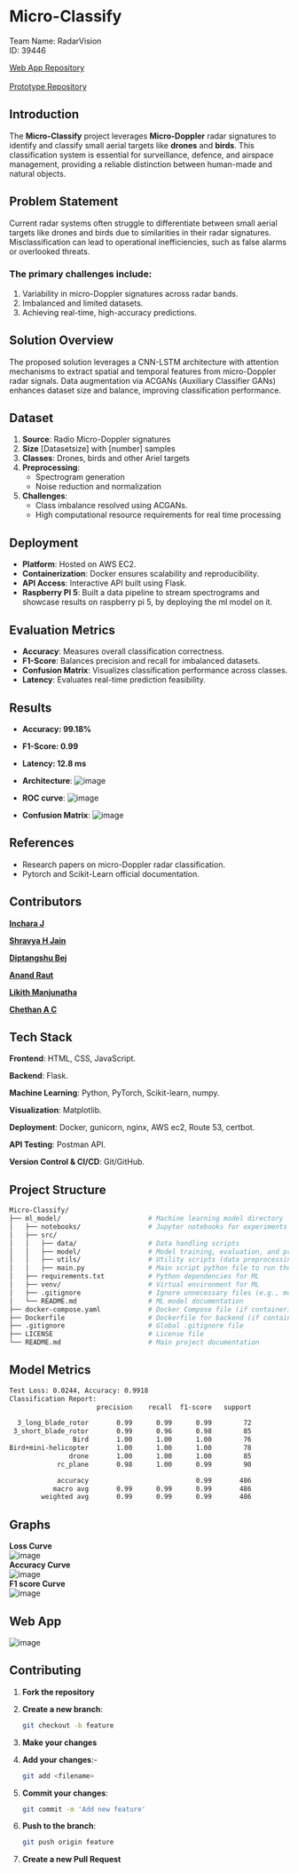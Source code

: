 
# Micro-Classify
Team Name: RadarVision <br>
ID: 39446<br>

[Web App Repository](https://github.com/Incharajayaram/micro-doppler-web-app)<br>
<br>[Prototype Repository](https://github.com/Incharajayaram/streamlit-app-microclassify)</br>


## Introduction 
The **Micro-Classify** project leverages **Micro-Doppler** radar signatures to identify and classify small aerial targets like **drones** and **birds**. This classification system is essential for surveillance, defence, and airspace management, providing a reliable distinction between human-made and natural objects.


## Problem Statement 

Current radar systems often struggle to differentiate between small aerial targets like drones and birds due to similarities in their radar signatures. Misclassification can lead to operational inefficiencies, such as false alarms or overlooked threats.

### The primary challenges include:

  1.	Variability in micro-Doppler signatures across radar bands.
  2. Imbalanced and limited datasets.
  3.	Achieving real-time, high-accuracy predictions.


## Solution Overview 

The proposed solution leverages a CNN-LSTM architecture with attention mechanisms to extract spatial and temporal features from micro-Doppler radar signals. Data augmentation via ACGANs (Auxiliary Classifier GANs) enhances dataset size and balance, improving classification performance.


## Dataset

  1. **Source**: Radio Micro-Doppler signatures
  2. **Size** [Datasetsize] with [number] samples
  3. **Classes**: Drones, birds and other Ariel targets
  4. **Preprocessing**:
        - Spectrogram generation
        - Noise reduction and normalization
  5. **Challenges**:
        - Class imbalance resolved using ACGANs.
        - High computational resource requirements for real time processing


## Deployment

  - **Platform**: Hosted on AWS EC2.
  - **Containerization**: Docker ensures scalability and reproducibility.
  - **API Access**: Interactive API built using Flask.
  - **Raspberry PI 5**: Built a data pipeline to stream spectrograms and showcase results on raspberry pi 5, by deploying the ml model on it.


## Evaluation Metrics

  - **Accuracy**: Measures overall classification correctness. 
  - **F1-Score**: Balances precision and recall for imbalanced datasets.
  - **Confusion Matrix**: Visualizes classification performance across classes.
  - **Latency**: Evaluates real-time prediction feasibility.


## Results 

- **Accuracy: 99.18%**
- **F1-Score: 0.99**
- **Latency: 12.8 ms**
- **Architecture**: ![image](https://github.com/user-attachments/assets/e298b10f-64a8-4fc4-9db0-c553ad1a9f4a)

- **ROC curve**: ![image](https://github.com/user-attachments/assets/46c27615-86b7-4d1c-bf58-fb93439ea886)

- **Confusion Matrix**: ![image](https://github.com/user-attachments/assets/79e61f3c-e61b-4ec8-8a6b-97d7a8c5130e)



## References

- Research papers on micro-Doppler radar classification.
- Pytorch and Scikit-Learn official documentation.



 



## Contributors 

**[Inchara J](https://github.com/Incharajayaram)**<br>

**[Shravya H Jain](https://github.com/shravya312)**<br>

**[Diptangshu Bej](https://github.com/DiptangshuBej)**<br>

**[Anand Raut](https://github.com/Anand-Raut9)**<br>

**[Likith Manjunatha](https://github.com/Likith-m-22)**<br>

**[Chethan A C](https://github.com/chethanac15)**<br>

## Tech Stack

**Frontend**: HTML, CSS, JavaScript.<br>

**Backend**: Flask.<br>

**Machine Learning**: Python, PyTorch, Scikit-learn, numpy.<br>

**Visualization**: Matplotlib.<br>

**Deployment**: Docker, gunicorn, nginx, AWS ec2, Route 53, certbot.<br>

**API Testing**: Postman API.<br>

**Version Control & CI/CD**: Git/GitHub.<br>

## Project Structure

```sh
Micro-Classify/
├── ml_model/                      # Machine learning model directory
│   ├── notebooks/                 # Jupyter notebooks for experiments and model training
│   ├── src/
│   │   ├── data/                  # Data handling scripts
│   │   ├── model/                 # Model training, evaluation, and prediction scripts
│   │   ├── utils/                 # Utility scripts (data preprocessing, visualization)
│   │   ├── main.py                # Main script python file to run the pre-trained model
│   ├── requirements.txt           # Python dependencies for ML
│   ├── venv/                      # Virtual environment for ML
│   ├── .gitignore                 # Ignore unnecessary files (e.g., model weights, virtual env)
│   └── README.md                  # ML model documentation
├── docker-compose.yaml            # Docker Compose file (if containerizing)
├── Dockerfile                     # Dockerfile for backend (if containerizing)
├── .gitignore                     # Global .gitignore file
├── LICENSE                        # License file
└── README.md                      # Main project documentation
```

## Model Metrics 
```sh
Test Loss: 0.0244, Accuracy: 0.9918
Classification Report:
                      precision    recall  f1-score   support

  3_long_blade_rotor       0.99      0.99      0.99        72
 3_short_blade_rotor       0.99      0.96      0.98        85
                Bird       1.00      1.00      1.00        76
Bird+mini-helicopter       1.00      1.00      1.00        78
               drone       1.00      1.00      1.00        85
            rc_plane       0.98      1.00      0.99        90

            accuracy                           0.99       486
           macro avg       0.99      0.99      0.99       486
        weighted avg       0.99      0.99      0.99       486
```
## Graphs 
**Loss Curve**<br>
![image](https://github.com/user-attachments/assets/c472c727-1e3a-4679-9f45-cd56a2f74178)
<br>**Accuracy Curve**<br>
![image](https://github.com/user-attachments/assets/8e974691-d29f-4391-9fb7-9cce5fdcd759)
<br>**F1 score Curve**<br>
![image](https://github.com/user-attachments/assets/a06316a7-d2b1-4adb-b2b6-8936e2684846)

## Web App
![image](https://github.com/user-attachments/assets/7279b6a4-0468-4c2e-9a0f-8f22806b5c76)


## Contributing

1. **Fork the repository**
2. **Create a new branch**:

   ```sh
   git checkout -b feature
   ```

3. **Make your changes**
4. **Add your changes**:-

   ```sh
   git add <filename>
   ```
5. **Commit your changes**:

   ```sh
   git commit -m 'Add new feature'
   ```

6. **Push to the branch**:

   ```sh
   git push origin feature
   ```

7. **Create a new Pull Request**
